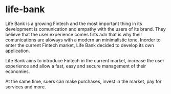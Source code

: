 # life-bank

Life Bank is a growing Fintech and the most important thing in its development is comunication and empathy with the users of its brand. They believe that the user experience comes firts adn that is why their comunications are alöways with a modern an minimalistic tone.
Inorder to enter the current Fintech market, Life Bank decided to develop its own application.

Life Bank aims to introduce Fintech in the current market, increase the user experience and allow a fast, easy and secure management of their economies.

At the same time, suers can make purchases, invest in the market, pay for services and more.
